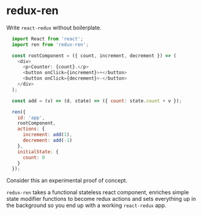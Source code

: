 # redux-ren

Write `react-redux` without boilerplate.

```JavaScript
  import React from 'react';
  import ren from 'redux-ren';

  const rootComponent = ({ count, increment, decrement }) => (
    <div>
      <p>Counter: {count}.</p>
      <button onClick={increment}>+</button>
      <button onClick={decrement}>-</button>
    </div>
  );

  const add = (v) => (d, state) => ({ count: state.count + v });

  ren({
    id: 'app',
    rootComponent,
    actions: {
      increment: add(1),
      decrement: add(-1)
    },
    initialState: {
      count: 0
    }
  });
```

Consider this an experimental proof of concept.

`redux-ren` takes a functional stateless react component, enriches simple state modifier functions to become redux actions and sets everything up in the background so you end up with a working `react-redux` app.